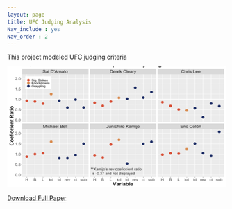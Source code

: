 ```yaml
---
layout: page
title: UFC Judging Analysis
Nav_include : yes
Nav_order : 2
---
```


This project modeled UFC judging criteria


![Image](/assets/images/judges.png)


[Download Full Paper](https://oconnellryan.github.io/projects/assets/thesis.pdf)
